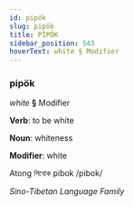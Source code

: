 ```yaml
---
id: pipök
slug: pipök
title: PİPÖK
sidebar_position: 543
hoverText: white § Modifier
---
```


### pipök

*white* **§** Modifier

**Verb**: to be white

**Noun**: whiteness

**Modifier**: white

Atong পিবোক pibok /pibok/

*Sino-Tibetan Language Family*